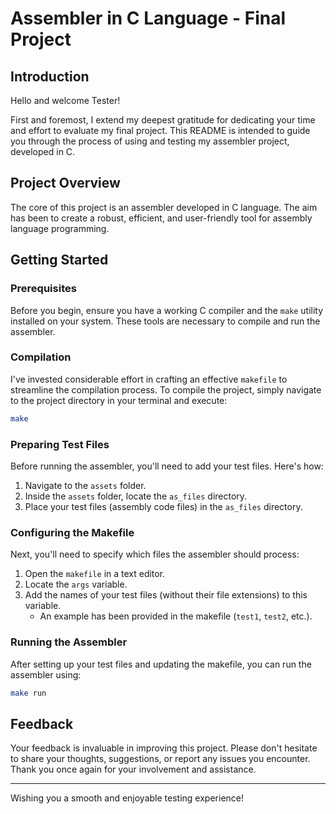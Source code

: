 # Assembler in C Language - Final Project

## Introduction

Hello and welcome Tester!

First and foremost, I extend my deepest gratitude for dedicating your time and effort to evaluate my final project. This README is intended to guide you through the process of using and testing my assembler project, developed in C.

## Project Overview

The core of this project is an assembler developed in C language. The aim has been to create a robust, efficient, and user-friendly tool for assembly language programming.

## Getting Started

### Prerequisites

Before you begin, ensure you have a working C compiler and the `make` utility installed on your system. These tools are necessary to compile and run the assembler.

### Compilation

I've invested considerable effort in crafting an effective `makefile` to streamline the compilation process. To compile the project, simply navigate to the project directory in your terminal and execute:

```bash
make
```

### Preparing Test Files

Before running the assembler, you'll need to add your test files. Here's how:

1. Navigate to the `assets` folder.
2. Inside the `assets` folder, locate the `as_files` directory.
3. Place your test files (assembly code files) in the `as_files` directory.

### Configuring the Makefile

Next, you'll need to specify which files the assembler should process:

1. Open the `makefile` in a text editor.
2. Locate the `args` variable.
3. Add the names of your test files (without their file extensions) to this variable.
   - An example has been provided in the makefile (`test1`, `test2`, etc.).

### Running the Assembler

After setting up your test files and updating the makefile, you can run the assembler using:

```bash
make run
```

## Feedback

Your feedback is invaluable in improving this project. Please don't hesitate to share your thoughts, suggestions, or report any issues you encounter. Thank you once again for your involvement and assistance.

---

Wishing you a smooth and enjoyable testing experience!

